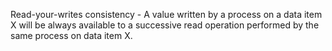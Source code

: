 Read-your-writes consistency - A value written by a process on a data item X will be always available to a successive read operation performed by the same process on data item X.

